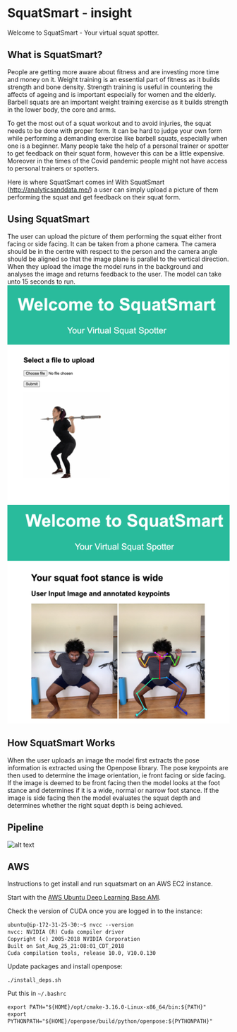 # SquatSmart - insight
Welcome to SquatSmart - Your virtual squat spotter. 

## What is SquatSmart?
People are getting more aware about fitness and are investing more time and money on it. Weight training is an essential part of fitness as it builds strength and bone density. Strength training is useful in countering the affects of ageing and is important especially for women and the elderly. Barbell squats are an important weight training exercise as it builds strength in the lower body, the core and arms.  

To get the most out of a squat workout and to avoid injuries, the squat needs to be done with proper form. It can be hard to judge your own form while performing a demanding exercise like barbell squats, especially when one is a beginner. Many people take the help of a personal trainer or spotter to get feedback on their squat form, however this can be a little expensive. Moreover in the times of the Covid pandemic people might not have access to personal trainers or spotters.

Here is where SquatSmart comes in! With SquatSmart (http://analyticsanddata.me/) a user can simply upload a picture of them performing the squat and get feedback on their squat form.

## Using SquatSmart

The user can upload the picture of them performing the squat either front facing or side facing. It can be taken from a phone camera. The camera should be in the centre with respect to the person and the camera angle should be aligned so that the image plane is parallel to the vertical direction. 
When they upload the image the model runs in the background and analyses the image and returns feedback to the user. The model can take unto 15 seconds to run.
![alt text](</squatsmart/uploads/webapp1.png>)
![alt text](</squatsmart/uploads/webapp2.png>)

## How SquatSmart Works
 When the user uploads an image the model first extracts the pose information is extracted using the Openpose library. The pose keypoints are then used to determine the image orientation, ie front facing or side facing. If the image is deemed to be front facing then the model looks at the foot stance and determines if it is a wide, normal or narrow foot stance. If the image is side facing then the model evaluates the squat depth and determines whether the right squat depth is being achieved. 
 
## Pipeline
![alt text](</squatsmart/uploads/pipeline.svg>)


## AWS

Instructions to get install and run squatsmart on an AWS EC2 instance.

Start with the [AWS Ubuntu Deep Learning Base AMI](https://aws.amazon.com/marketplace/pp/B07Y3VDBNS?qid=1591551938734&sr=0-1&ref_=srh_res_product_title).

Check the version of CUDA once you are logged in to the instance:

```
ubuntu@ip-172-31-25-30:~$ nvcc --version
nvcc: NVIDIA (R) Cuda compiler driver
Copyright (c) 2005-2018 NVIDIA Corporation
Built on Sat_Aug_25_21:08:01_CDT_2018
Cuda compilation tools, release 10.0, V10.0.130
```

Update packages and install openpose:

```
./install_deps.sh
```

Put this in `~/.bashrc`

```
export PATH="${HOME}/opt/cmake-3.16.0-Linux-x86_64/bin:${PATH}"
export PYTHONPATH="${HOME}/openpose/build/python/openpose:${PYTHONPATH}"
```
